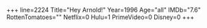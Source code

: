+++
line=2224
Title="Hey Arnold!"
Year=1996
Age="all"
IMDb="7.6"
RottenTomatoes=""
Netflix=0
Hulu=1
PrimeVideo=0
Disney=0
+++

